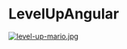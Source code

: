 # LevelUpAngular

[![level-up-mario.jpg](https://i.postimg.cc/9FCCNK3V/level-up-mario.jpg)](https://postimg.cc/NLJ3KNfP)
